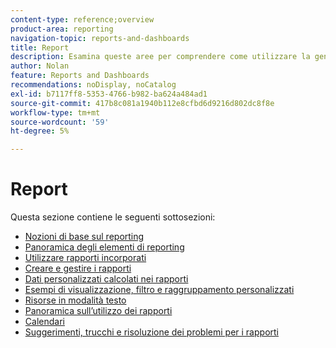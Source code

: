 ```yaml
---
content-type: reference;overview
product-area: reporting
navigation-topic: reports-and-dashboards
title: Report
description: Esamina queste aree per comprendere come utilizzare la generazione rapporti in Adobe Workfront.
author: Nolan
feature: Reports and Dashboards
recommendations: noDisplay, noCatalog
exl-id: b7117ff8-5353-4766-b982-ba624a484ad1
source-git-commit: 417b8c081a1940b112e8cfbd6d9216d802dc8f8e
workflow-type: tm+mt
source-wordcount: '59'
ht-degree: 5%

---
```


# Report

Questa sezione contiene le seguenti sottosezioni:

* [Nozioni di base sul reporting](../../reports-and-dashboards/reports/reporting/reporting-basics.md)
* [Panoramica degli elementi di reporting](../../reports-and-dashboards/reports/reporting-elements/reporting-elements-overview.md)
* [Utilizzare rapporti incorporati](../../reports-and-dashboards/reports/using-built-in-reports/use-built-in-reports.md)
* [Creare e gestire i rapporti](../../reports-and-dashboards/reports/creating-and-managing-reports/create-manage-reports.md)
* [Dati personalizzati calcolati nei rapporti](../../reports-and-dashboards/reports/calc-cstm-data-reports/calculated-custom-data-reports.md)
* [Esempi di visualizzazione, filtro e raggruppamento personalizzati](../../reports-and-dashboards/reports/custom-view-filter-grouping-samples/custom-view-filter-grouping-samples.md)
* [Risorse in modalità testo](../../reports-and-dashboards/reports/text-mode/text-mode-resources.md)
* [Panoramica sull’utilizzo dei rapporti](../../reports-and-dashboards/reports/report-usage/report-usage-overview.md)
* [Calendari](../../reports-and-dashboards/reports/calendars/calendars.md)
* [Suggerimenti, trucchi e risoluzione dei problemi per i rapporti](../../reports-and-dashboards/reports/tips-tricks-and-troubleshooting/tips-troubleshooting-reports.md)

<!--outdated: For in-depth training on reports, see  [Basic Report Creation Program for the new Workfront experience](https://one.workfront.com/s/basic-report-creation-program).-->
